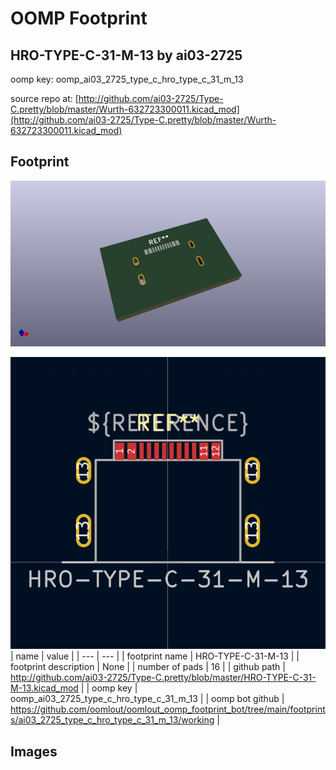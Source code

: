 # OOMP Footprint  
## HRO-TYPE-C-31-M-13  by ai03-2725  
  
oomp key: oomp_ai03_2725_type_c_hro_type_c_31_m_13  
  
source repo at: [http://github.com/ai03-2725/Type-C.pretty/blob/master/Wurth-632723300011.kicad_mod](http://github.com/ai03-2725/Type-C.pretty/blob/master/Wurth-632723300011.kicad_mod)  
## Footprint  
  
[![working_kicad_pcb_3d.png](working_kicad_pcb_3d_600.png)](working_kicad_pcb_3d.png)  
  
[![working.png](working_600.png)](working.png)  
| name | value | 
| --- | --- | 
| footprint name | HRO-TYPE-C-31-M-13 | 
| footprint description | None | 
| number of pads | 16 | 
| github path | http://github.com/ai03-2725/Type-C.pretty/blob/master/HRO-TYPE-C-31-M-13.kicad_mod | 
| oomp key | oomp_ai03_2725_type_c_hro_type_c_31_m_13 | 
| oomp bot github | https://github.com/oomlout/oomlout_oomp_footprint_bot/tree/main/footprints/ai03_2725_type_c_hro_type_c_31_m_13/working | 
## Images  
